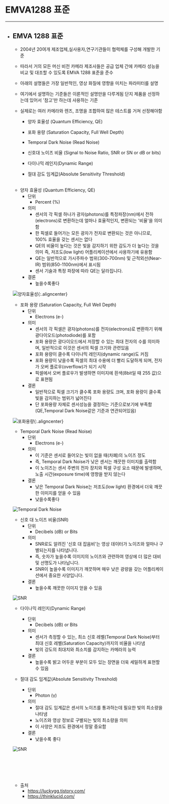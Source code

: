 
# EMVA1288 표준
-----------------------------------------------

- ## EMVA 1288 표준
	- 2004년 20여개 제조업체,실사용자,연구기관들이 협력체를 구성해 개발한 기준
	- 따라서 거의 모든 머신 비전 카메라 제조사들은 공급 업체 간에 카메라 성능을 비교 및 대조할 수 있도록 EMVA 1288 표준을 준수
	- 아래의 설명들은 가장 일반적인, 영상 화질에 영향을 미치는 파라미터를 설명
	- 여기에서 설명하는 기준들은 이론적인 설명만을 다루게됨 단지 제품을 선정하는데 있어서 '참고'만 하는데 사용하는 기준
	- 실제로는 여러 카메라와 렌즈, 조명을 조합하여 많은 테스트를 거쳐 선정해야함
	
		+ 양자 효율성 (Quantum Efficiency, QE)

		+ 포화 용량 (Saturation Capacity, Full Well Depth)

		+ Temporal Dark Noise (Read Noise)

		+ 신호대 노이즈 비율 (Signal to Noise Ratio, SNR or SN or dB or bits)

		+ 다이나믹 레인지(Dynamic Range)

		+ 절대 감도 임계값(Absolute Sensitivity Threshold)

	<br/>

	- 양자 효율성 (Quantum Efficiency, QE)
		+ 단위
			+ Percent (%)
		+ 의미
			+ 센서의 각 픽셀 하나가 광자(photons)를 특정파장(nm)에서 전하(electrons)로 변환하는데 얼마나 효율적인지, 변환되는 '비율'을 의미함
			+ 한 픽셀로 들어가는 모든 광자가 전자로 변환되는 것은 아니므로, 100% 효율을 갖는 센서는 없다 
			+ QE의 비율이 높다는 것은 빛을 감지하기 위한 감도가 더 높다는 것을 의미 즉, 저조도(low light) 어플리케이션에서 사용하기에 유용함
			+ QE는 일반적으로 가시주파수 범위(300-700nm) 및 근적외선(Near-IR) 범위(850-1100nm)에서 표시됨
			+ 센서 기술과 특정 파장에 따라 QE는 달라집니다.
		+ 결론
			+ 높을수록좋다
			
	![양자효율성](https://img1.daumcdn.net/thumb/R1280x0/?scode=mtistory2&fname=http%3A%2F%2Fcfile6.uf.tistory.com%2Fimage%2F99418D3F5AA49BCB0F18BB){:.aligncenter}
	<br/>
	

	- 포화 용량 (Saturation Capacity, Full Well Depth)
		+ 단위
			+ Electrons (e-)
		+ 의미
			* 센서의 각 픽셀은 광자(photons)를 전자(electrons)로 변환하기 위해 광다이오드(photodiode)를 포함
			* 포화 용량은 광다이오드에서 저장할 수 있는 최대 전자의 수를 의미하며, 일반적으로 이것은 센서의 픽셀 크기와 관련있음
			* 포화 용량이 클수록 다이나믹 레인지(dynamic range)도 커짐
			* 포화 용량이 낮을수록 픽셀의 최대 수용에 더 빨리 도달하게 되며, 전자가 오버 플로우(overflow)가 되기 시작
			* 픽셀에서 오버 플로우가 발생하면 이미지에 흰색(8bit일 때 255 값)으로 표현됨
		+ 결론
			* 일반적으로 픽셀 크기가 클수록 포화 용량도 크며, 포화 용량이 클수록 빛을 감지하는 범위가 넓어진다
			* 단 포화용량 자체로 센서성능을 결정하는 기준으로보기에 부족함(QE,Temporal Dark Noise같은 기준과 연관되어있음)

	![포화용량](https://img1.daumcdn.net/thumb/R1280x0/?scode=mtistory2&fname=http%3A%2F%2Fcfile27.uf.tistory.com%2Fimage%2F99E3C5505AA4B10B1FAACE){:.aligncenter}
	<br/>


	- Temporal Dark Noise (Read Noise)
		+ 단위
			+ Electrons (e-)
		+ 의미
			* 이 기준은 센서로 들어오는 빛이 없을 때(차폐)의 노이즈 정도
			* 즉, Temporal Dark Noise가 낮은 센서는 깨끗한 이미지를 출력함
			* 이 노이즈는 센서 주변의 전자 장치와 픽셀 구성 요소 때문에 발생하며, 노출 시간(exposure time)에 영향을 받지 않는다
		+ 결론
			* 낮은 Temporal Dark Noise는 저조도(low light) 환경에서 더욱 깨끗한 이미지를 얻을 수 있음
			* 낮을수록좋다

	![Temporal Dark Noise](https://img1.daumcdn.net/thumb/R1280x0/?scode=mtistory2&fname=http%3A%2F%2Fcfile30.uf.tistory.com%2Fimage%2F99F7394E5AA4B18D270EA5)


	- 신호 대 노이즈 비율(SNR)
		+ 단위
			+ Decibels (dB) or Bits
		+ 의미
			* SNR로도 알려진 '신호 대 잡음비'는 영상 데이터가 노이즈와 얼마나 구별되는지를 나타냅니다.
			* 즉, 숫자가 높을수록 이미지의 노이즈와 관련하여 영상에 더 많은 대비 및 선명도가 나타납니다.
			* SNR이 높을수록 이미지가 깨끗하며 매우 낮은 광량을 갖는 어플리케이션에서 중요한 사양입니다.
		+ 결론
			* 높을수록 깨끗한 이미지 얻을 수 있음

	![SNR](https://img1.daumcdn.net/thumb/R1280x0/?scode=mtistory2&fname=http%3A%2F%2Fcfile1.uf.tistory.com%2Fimage%2F99762C425AA4B20C2014E8)


	- 다이나믹 레인지(Dynamic Range)
		+ 단위
			+ Decibels (dB) or Bits
		+ 의미
			* 센서가 측정할 수 있는, 최소 신호 레벨(Temporal Dark Noise)부터 최대 신호 레벨(Saturation Capacity)까지의 비율을 나타냄
			* 빛의 강도의 최대치와 최소치를 감지하는 카메라의 능력
		+ 결론
			* 높을수록 밝고 어두운 부분이 모두 있는 장면을 더욱 세밀하게 표현할 수 있음


	- 절대 감도 임계값(Absolute Sensitivity Threshold)
		+ 단위
			+ Photon (γ)
		+ 의미
			* 절대 감도 임계값은 센서의 노이즈를 통과하는데 필요한 빛의 최소량을 나타냄
			* 노이즈와 영상 정보로 구별되는 빛의 최소량을 의미
			* 이 사양은 저조도 환경에서 정말 중요함
		+ 결론
			* 낮을수록 좋다

	![SNR](https://img1.daumcdn.net/thumb/R1280x0/?scode=mtistory2&fname=http%3A%2F%2Fcfile25.uf.tistory.com%2Fimage%2F99CED4455AA4B303255A14)

	<br/><br/><br/><br/>




	- 출처
		+ https://luckygg.tistory.com/
		+ https://thinklucid.com/
